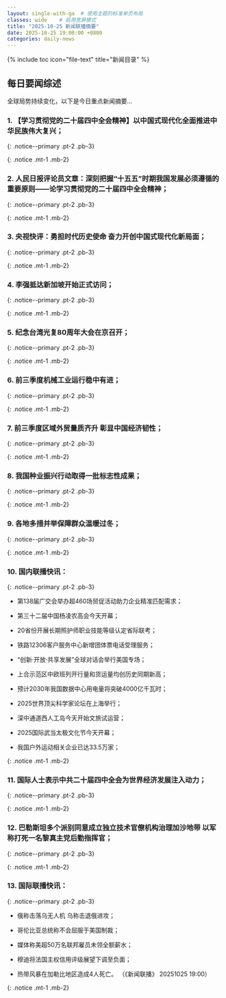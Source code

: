 ```yaml
---
layout: single-with-ga  # 使用主题的标准单页布局
classes: wide    # 启用宽屏模式
title: "2025-10-25 新闻联播摘要"
date: 2025-10-25 19:00:00 +0800
categories: daily-news
---
```


{% include toc icon="file-text" title="新闻目录" %}
   
## 每日要闻综述

全球局势持续变化，以下是今日重点新闻摘要...

### 1. 【学习贯彻党的二十届四中全会精神】以中国式现代化全面推进中华民族伟大复兴； 

{: .notice--primary .pt-2 .pb-3}

{: .notice .mt-1 .mb-2}

### 2. 人民日报评论员文章：深刻把握“十五五”时期我国发展必须遵循的重要原则——论学习贯彻党的二十届四中全会精神； 

{: .notice--primary .pt-2 .pb-3}

{: .notice .mt-1 .mb-2}

### 3. 央视快评：勇担时代历史使命 奋力开创中国式现代化新局面； 

{: .notice--primary .pt-2 .pb-3}

{: .notice .mt-1 .mb-2}

### 4. 李强抵达新加坡开始正式访问； 

{: .notice--primary .pt-2 .pb-3}

{: .notice .mt-1 .mb-2}

### 5. 纪念台湾光复80周年大会在京召开； 

{: .notice--primary .pt-2 .pb-3}

{: .notice .mt-1 .mb-2}

### 6. 前三季度机械工业运行稳中有进； 

{: .notice--primary .pt-2 .pb-3}

{: .notice .mt-1 .mb-2}

### 7. 前三季度区域外贸量质齐升 彰显中国经济韧性； 

{: .notice--primary .pt-2 .pb-3}

{: .notice .mt-1 .mb-2}

### 8. 我国种业振兴行动取得一批标志性成果； 

{: .notice--primary .pt-2 .pb-3}

{: .notice .mt-1 .mb-2}

### 9. 各地多措并举保障群众温暖过冬； 

{: .notice--primary .pt-2 .pb-3}

{: .notice .mt-1 .mb-2}

### 10. 国内联播快讯： 

{: .notice--primary .pt-2 .pb-3}

- 第138届广交会举办超460场贸促活动助力企业精准匹配需求；

- 第三十二届中国杨凌农高会今天开幕；

- 20省份开展长期照护师职业技能等级认定省际联考；

- 铁路12306客户服务中心新增团体票电话受理服务；

- “创新·开放·共享发展”全球对话会举行美国专场；

- 上合示范区中欧班列开行量和货运量均创历史同期新高；

- 预计2030年我国数据中心用电量将突破4000亿千瓦时；

- 2025世界顶尖科学家论坛在上海举行；

- 深中通道西人工岛今天开始文旅试运营；

- 2025国际武当太极文化节今天开幕；

- 我国户外运动相关企业已达33.5万家；

{: .notice .mt-1 .mb-2}

### 11. 国际人士表示中共二十届四中全会为世界经济发展注入动力； 

{: .notice--primary .pt-2 .pb-3}

{: .notice .mt-1 .mb-2}

### 12. 巴勒斯坦多个派别同意成立独立技术官僚机构治理加沙地带 以军称打死一名黎真主党后勤指挥官； 

{: .notice--primary .pt-2 .pb-3}

{: .notice .mt-1 .mb-2}

### 13. 国际联播快讯： 

{: .notice--primary .pt-2 .pb-3}

- 俄称击落乌无人机 乌称击退俄进攻；

- 哥伦比亚总统称不会屈服于美国制裁；

- 媒体称美超50万名联邦雇员未领全额薪水；

- 穆迪将法国主权信用评级展望下调至负面；

- 热带风暴在加勒比地区造成4人死亡。 （《新闻联播》 20251025 19:00）

{: .notice .mt-1 .mb-2}